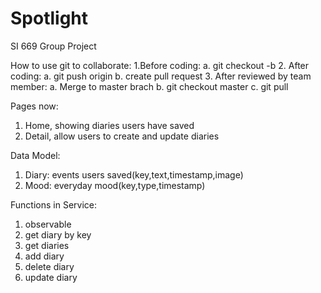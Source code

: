 # Spotlight
SI 669 Group Project

How to use git to collaborate:
  1.Before coding:
    a. git checkout -b <name of new branch>
  2. After coding:
    a. git push origin <branch name>
    b. create pull request
  3. After reviewed by team member:
    a. Merge to master brach
    b. git checkout master
    c. git pull

Pages now:
  1. Home, showing diaries users have saved
  2. Detail, allow users to create and update diaries
  
Data Model:
  1. Diary: events users saved(key,text,timestamp,image)
  2. Mood: everyday mood(key,type,timestamp)
  
Functions in Service:
  1. observable
  2. get diary by key
  3. get diaries
  4. add diary
  5. delete diary
  6. update diary 

  
